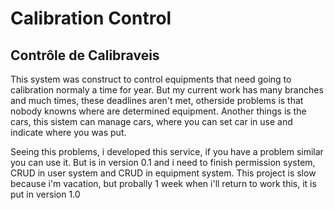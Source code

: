 # Calibration Control
## Contrôle de Calibraveis

This system was construct to control equipments that need going to calibration normaly a time for year.
But my current work has many branches and much times, these deadlines aren't met, otherside problems is that nobody knowns where are determined equipment.
Another things is the cars, this sistem can manage cars, where you can set car in use and indicate where you was put.
 
Seeing this problems, i developed this service, if you have a problem similar you can use  it.
But is in version 0.1 and i need to finish permission system, CRUD in user system and CRUD in equipment system.
This project is slow because i'm vacation, but probally 1 week when i'll return to work this, it is put in version 1.0